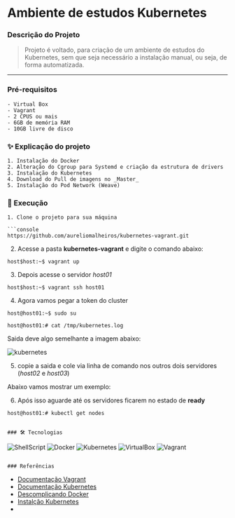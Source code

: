 # Ambiente de estudos Kubernetes

### Descrição do Projeto
> Projeto é voltado, para criação de um ambiente de estudos do Kubernetes,
> sem que seja necessário a instalação manual, ou seja, de forma automatizada.
--------

### Pré-requisitos

```
- Virtual Box
- Vagrant
- 2 CPUS ou mais
- 6GB de memória RAM
- 10GB livre de disco
```

### ✨ Explicação do projeto

```
1. Instalação do Docker
2. Alteração do Cgroup para Systemd e criação da estrutura de drivers
3. Instalação do Kubernetes
4. Download do Pull de imagens no _Master_
5. Instalação do Pod Network (Weave)
```

### 🚀 Execução

```
1. Clone o projeto para sua máquina

```console
https://github.com/aureliomalheiros/kubernetes-vagrant.git
```

2. Acesse a pasta **kubernetes-vagrant** e digite o comando abaixo:

```console
host$host:~$ vagrant up
```

3. Depois acesse o servidor _host01_

```console
host$host:~$ vagrant ssh host01
```

4. Agora vamos pegar a token do cluster

```console
host@host01:~$ sudo su
```

```console
host@host01:# cat /tmp/kubernetes.log
```
Saida deve algo semelhante a imagem abaixo:

![kubernetes](https://user-images.githubusercontent.com/12739791/97629293-aaa80580-1a0c-11eb-9f7e-0b0d3a459912.png)


5. copie a saida e cole via linha de comando nos outros dois servidores (_host02_ e _host03_)

Abaixo vamos mostrar um exemplo:


6. Após isso aguarde até os servidores ficarem no estado de **ready**

```console
host@host01:# kubectl get nodes
```

```

### 🛠 Tecnologias

```
![ShellScript](https://img.shields.io/badge/-ShellScript-000000?style=for-the-badge&logo=gnu-bash&logoColor=white)
![Docker](https://img.shields.io/badge/-Docker-181717?style=for-the-badge&logo=docker)
![Kubernetes](https://img.shields.io/badge/-Kubernetes-181717?style=for-the-badge&logo=kubernetes)
![VirtualBox](https://img.shields.io/badge/-VirtualBox-181717?style=for-the-badge&logo=virtualbox)
![Vagrant](https://img.shields.io/badge/-Vagrant-181717?style=for-the-badge&logo=vagrant)

```

### Referências

```
- [Documentação Vagrant](https://www.vagrantup.com/docs)
- [Documentação Kubernetes](https://kubernetes.io/pt/docs/home/)
- [Descomplicando Docker](https://github.com/badtuxx/DescomplicandoKubernetes)
- [Instalção Kubernetes](https://github.com/leoviana00/kubernetes-install)
- 
```